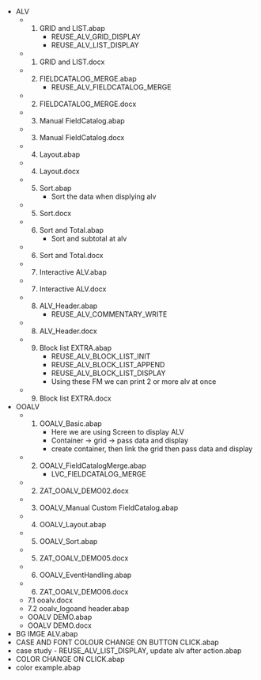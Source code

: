 - ALV
     - 1. GRID and LIST.abap
          - REUSE_ALV_GRID_DISPLAY
          - REUSE_ALV_LIST_DISPLAY
     - 1. GRID and LIST.docx
     - 2. FIELDCATALOG_MERGE.abap
          - REUSE_ALV_FIELDCATALOG_MERGE
     - 2. FIELDCATALOG_MERGE.docx
     - 3. Manual FieldCatalog.abap
     - 3. Manual FieldCatalog.docx
     - 4. Layout.abap
     - 4. Layout.docx
     - 5. Sort.abap
          - Sort the data when displying alv
     - 5. Sort.docx
     - 6. Sort and Total.abap
          - Sort and subtotal at alv
     - 6. Sort and Total.docx
     - 7. Interactive ALV.abap
     - 7. Interactive ALV.docx
     - 8. ALV_Header.abap
          - REUSE_ALV_COMMENTARY_WRITE
     - 8. ALV_Header.docx
     - 9. Block list EXTRA.abap
          - REUSE_ALV_BLOCK_LIST_INIT
          - REUSE_ALV_BLOCK_LIST_APPEND
          - REUSE_ALV_BLOCK_LIST_DISPLAY
          - Using these FM we can print 2 or more alv at once 
     - 9. Block list EXTRA.docx
- OOALV
     - 1. OOALV_Basic.abap
          - Here we are using Screen to display ALV
          - Container -> grid -> pass data and display
          - create container, then link the grid then pass data and display
     - 2. OOALV_FieldCatalogMerge.abap
          - LVC_FIELDCATALOG_MERGE
     - 2. ZAT_OOALV_DEMO02.docx
     - 3. OOALV_Manual Custom FieldCatalog.abap
     - 4. OOALV_Layout.abap
     - 5. OOALV_Sort.abap
     - 5. ZAT_OOALV_DEMO05.docx
     - 6. OOALV_EventHandling.abap
     - 6. ZAT_OOALV_DEMO06.docx
     - 7.1 ooalv.docx
     - 7.2 ooalv_logoand header.abap
     - OOALV DEMO.abap
     - OOALV DEMO.docx  
- BG IMGE ALV.abap
- CASE AND FONT COLOUR CHANGE ON BUTTON CLICK.abap
- case study - REUSE_ALV_LIST_DISPLAY, update alv after action.abap
- COLOR CHANGE ON CLICK.abap
- color example.abap